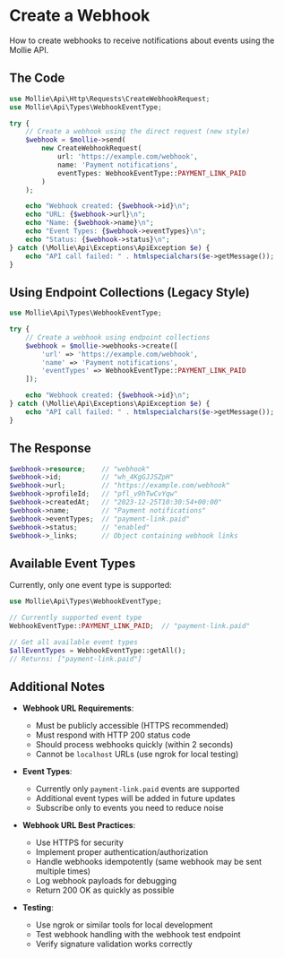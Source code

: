 # Create a Webhook

How to create webhooks to receive notifications about events using the Mollie API.

## The Code

```php
use Mollie\Api\Http\Requests\CreateWebhookRequest;
use Mollie\Api\Types\WebhookEventType;

try {
    // Create a webhook using the direct request (new style)
    $webhook = $mollie->send(
        new CreateWebhookRequest(
            url: 'https://example.com/webhook',
            name: 'Payment notifications',
            eventTypes: WebhookEventType::PAYMENT_LINK_PAID
        )
    );

    echo "Webhook created: {$webhook->id}\n";
    echo "URL: {$webhook->url}\n";
    echo "Name: {$webhook->name}\n";
    echo "Event Types: {$webhook->eventTypes}\n";
    echo "Status: {$webhook->status}\n";
} catch (\Mollie\Api\Exceptions\ApiException $e) {
    echo "API call failed: " . htmlspecialchars($e->getMessage());
}
```

## Using Endpoint Collections (Legacy Style)

```php
use Mollie\Api\Types\WebhookEventType;

try {
    // Create a webhook using endpoint collections
    $webhook = $mollie->webhooks->create([
        'url' => 'https://example.com/webhook',
        'name' => 'Payment notifications',
        'eventTypes' => WebhookEventType::PAYMENT_LINK_PAID
    ]);

    echo "Webhook created: {$webhook->id}\n";
} catch (\Mollie\Api\Exceptions\ApiException $e) {
    echo "API call failed: " . htmlspecialchars($e->getMessage());
}
```

## The Response

```php
$webhook->resource;    // "webhook"
$webhook->id;          // "wh_4KgGJJSZpH"
$webhook->url;         // "https://example.com/webhook"
$webhook->profileId;   // "pfl_v9hTwCvYqw"
$webhook->createdAt;   // "2023-12-25T10:30:54+00:00"
$webhook->name;        // "Payment notifications"
$webhook->eventTypes;  // "payment-link.paid"
$webhook->status;      // "enabled"
$webhook->_links;      // Object containing webhook links
```

## Available Event Types

Currently, only one event type is supported:

```php
use Mollie\Api\Types\WebhookEventType;

// Currently supported event type
WebhookEventType::PAYMENT_LINK_PAID;  // "payment-link.paid"

// Get all available event types
$allEventTypes = WebhookEventType::getAll();
// Returns: ["payment-link.paid"]
```

## Additional Notes

- **Webhook URL Requirements**:
  - Must be publicly accessible (HTTPS recommended)
  - Must respond with HTTP 200 status code
  - Should process webhooks quickly (within 2 seconds)
  - Cannot be `localhost` URLs (use ngrok for local testing)

- **Event Types**:
  - Currently only `payment-link.paid` events are supported
  - Additional event types will be added in future updates
  - Subscribe only to events you need to reduce noise

- **Webhook URL Best Practices**:
  - Use HTTPS for security
  - Implement proper authentication/authorization
  - Handle webhooks idempotently (same webhook may be sent multiple times)
  - Log webhook payloads for debugging
  - Return 200 OK as quickly as possible

- **Testing**:
  - Use ngrok or similar tools for local development
  - Test webhook handling with the webhook test endpoint
  - Verify signature validation works correctly
